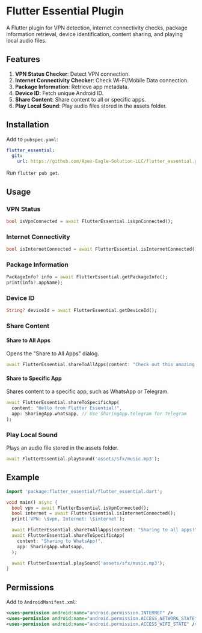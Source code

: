 # Flutter Essential Plugin

A Flutter plugin for VPN detection, internet connectivity checks, package information retrieval, device identification, content sharing, and playing local audio files.

## Features
1. **VPN Status Checker**: Detect VPN connection.
2. **Internet Connectivity Checker**: Check Wi-Fi/Mobile Data connection.
3. **Package Information**: Retrieve app metadata.
4. **Device ID**: Fetch unique Android ID.
5. **Share Content**: Share content to all or specific apps.
6. **Play Local Sound**: Play audio files stored in the assets folder.

## Installation
Add to `pubspec.yaml`:
```yaml
flutter_essential:
  git:
    url: https://github.com/Apex-Eagle-Solution-LLC/flutter_essential.git
```
Run `flutter pub get`.

## Usage

### VPN Status
```dart
bool isVpnConnected = await FlutterEssential.isVpnConnected();
```

### Internet Connectivity
```dart
bool isInternetConnected = await FlutterEssential.isInternetConnected();
```

### Package Information
```dart
PackageInfo? info = await FlutterEssential.getPackageInfo();
print(info?.appName);
```

### Device ID
```dart
String? deviceId = await FlutterEssential.getDeviceId();
```

### Share Content

#### Share to All Apps
Opens the "Share to All Apps" dialog.
```dart
await FlutterEssential.shareToAllApps(content: "Check out this amazing plugin!");
```

#### Share to Specific App
Shares content to a specific app, such as WhatsApp or Telegram.
```dart
await FlutterEssential.shareToSpecificApp(
  content: "Hello from Flutter Essential!",
  app: SharingApp.whatsapp, // Use SharingApp.telegram for Telegram
);
```

### Play Local Sound
Plays an audio file stored in the assets folder.
```dart
await FlutterEssential.playSound('assets/sfx/music.mp3');
```

## Example
```dart
import 'package:flutter_essential/flutter_essential.dart';

void main() async {
  bool vpn = await FlutterEssential.isVpnConnected();
  bool internet = await FlutterEssential.isInternetConnected();
  print('VPN: \$vpn, Internet: \$internet');

  await FlutterEssential.shareToAllApps(content: "Sharing to all apps!");
  await FlutterEssential.shareToSpecificApp(
    content: "Sharing to WhatsApp!",
    app: SharingApp.whatsapp,
  );

  await FlutterEssential.playSound('assets/sfx/music.mp3');
}
```

## Permissions
Add to `AndroidManifest.xml`:
```xml
<uses-permission android:name="android.permission.INTERNET" />
<uses-permission android:name="android.permission.ACCESS_NETWORK_STATE" />
<uses-permission android:name="android.permission.ACCESS_WIFI_STATE" />
```
